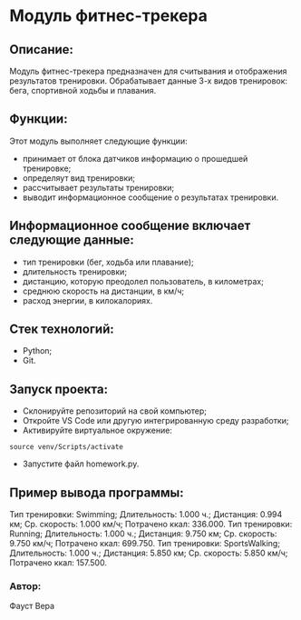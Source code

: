 # Модуль фитнес-трекера

## Описание:
Модуль фитнес-трекера предназначен для считывания и отображения результатов тренировки.
Обрабатывает данные 3-х видов тренировок: бега, спортивной ходьбы и плавания.

## Функции:
Этот модуль выполняет следующие функции:
- принимает от блока датчиков информацию о прошедшей тренировке;
- определяут вид тренировки;
- рассчитывает результаты тренировки;
- выводит информационное сообщение о результатах тренировки.

## Информационное сообщение включает следующие данные:
- тип тренировки (бег, ходьба или плавание);
- длительность тренировки;
- дистанцию, которую преодолел пользователь, в километрах;
- среднюю скорость на дистанции, в км/ч;
- расход энергии, в килокалориях.

## Стек технологий:
- Python;
- Git.

## Запуск проекта:
- Склонируйте репозиторий на свой компьютер;
- Откройте VS Code или другую интегрированную среду разработки;
- Активируйте виртуальное окружение:
```
source venv/Scripts/activate
```
- Запустите файл homework.py.

## Пример вывода программы:
Тип тренировки: Swimming; Длительность: 1.000 ч.; Дистанция: 0.994 км; Ср. скорость: 1.000 км/ч; Потрачено ккал: 336.000.
Тип тренировки: Running; Длительность: 1.000 ч.; Дистанция: 9.750 км; Ср. скорость: 9.750 км/ч; Потрачено ккал: 699.750.
Тип тренировки: SportsWalking; Длительность: 1.000 ч.; Дистанция: 5.850 км; Ср. скорость: 5.850 км/ч; Потрачено ккал: 157.500.


### Автор:
Фауст Вера
